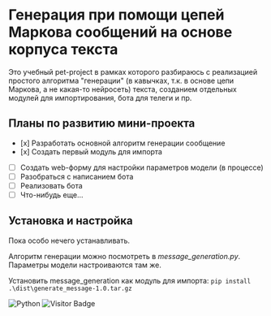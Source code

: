 # Генерация при помощи цепей Маркова сообщений на основе корпуса текста 

Это учебный pet-project в рамках которого разбираюсь с реализацией простого алгоритма "генерации" (в кавычках, т.к. в основе цепи Маркова, а не какая-то нейросеть) текста, созданием отдельных модулей для импортирования, бота для телеги и пр.

## Планы по развитию мини-проекта
- [х] Разработать основной алгоритм генерации сообщение
- [х] Создать первый модуль для импорта
- [ ] Создать web-форму для настройки параметров модели (в процессе)
- [ ] Разобраться с написанием бота 
- [ ] Реализовать бота 
- [ ] Что-нибудь еще...

## Установка и настройка
Пока особо нечего устанавливать. 

Алгоритм генерации можно посмотреть в _message_generation.py_. Параметры модели настроиваются там же.

Установить message_generation как модуль для импорта: `pip install .\dist\generate_message-1.0.tar.gz`

![Python](https://img.shields.io/badge/-Python-blue) ![Visitor Badge](https://visitor-badge.laobi.icu/badge?page_id=vavilovnv.telegram-chat-messages)
